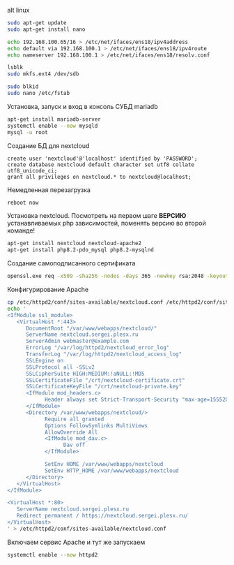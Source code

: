 ﻿alt linux

```bash
sudo apt-get update
sudo apt-get install nano
```

```bash
echo 192.168.100.65/16 > /etc/net/ifaces/ens18/ipv4address
echo default via 192.168.100.1 > /etc/net/ifaces/ens18/ipv4route
echo nameserver 192.168.100.1 > /etc/net/ifaces/ens18/resolv.conf
```

```bash
lsblk
sudo mkfs.ext4 /dev/sdb
```

```bash
sudo blkid
sudo nano /etc/fstab
```

Установка, запуск и вход в консоль СУБД mariadb
```bash
apt-get install mariadb-server
systemctl enable --now mysqld
mysql -u root
```

Создание БД для nextcloud
```mysql
create user 'nextcloud'@'localhost' identified by 'PASSWORD';
create database nextcloud default character set utf8 collate utf8_unicode_ci;
grant all privileges on nextcloud.* to nextcloud@localhost;
```

Немедленная перезагрузка
```bash
reboot now
```

Установка nextcloud. Посмотреть на первом шаге **ВЕРСИЮ** устанавливаемых php зависимостей, поменять версию во второй команде!
```bash
apt-get install nextcloud nextcloud-apache2
apt-get install php8.2-pdo_mysql php8.2-mysqlnd
```

Создание самоподписанного сертификата
```bash
openssl.exe req -x509 -sha256 -nodes -days 365 -newkey rsa:2048 -keyout /crt/nextcloud-private.key -out /crt/nextcloud-certificate.crt
```

Конфигурирование Apache
```bash
cp /etc/httpd2/conf/sites-available/nextcloud.conf /etc/httpd2/conf/sites-available/nextcloud.conf.backup
echo '
<IfModule ssl_module>
   <VirtualHost *:443>
      DocumentRoot "/var/www/webapps/nextcloud/"
      ServerName nextcloud.sergei.plesx.ru
      ServerAdmin webmaster@example.com
      ErrorLog "/var/log/httpd2/nextcloud_error_log"
      TransferLog "/var/log/httpd2/nextcloud_access_log"
      SSLEngine on
      SSLProtocol all -SSLv2
      SSLCipherSuite HIGH:MEDIUM:!aNULL:!MD5
      SSLCertificateFile "/crt/nextcloud-certificate.crt"
      SSLCertificateKeyFile "/crt/nextcloud-private.key"
      <IfModule mod_headers.c>
            Header always set Strict-Transport-Security "max-age=15552000; includeSubDomains; preload"
      </IfModule>
      <Directory /var/www/webapps/nextcloud/>
            Require all granted
            Options FollowSymlinks MultiViews
            AllowOverride All
            <IfModule mod_dav.c>
                  Dav off
            </IfModule>

            SetEnv HOME /var/www/webapps/nextcloud
            SetEnv HTTP_HOME /var/www/webapps/nextcloud
      </Directory>
   </VirtualHost>
</IfModule>

<VirtualHost *:80>
   ServerName nextcloud.sergei.plesx.ru
   Redirect permanent / https://nextcloud.sergei.plesx.ru/
</VirtualHost>
' > /etc/httpd2/conf/sites-available/nextcloud.conf
```

Включаем сервис Apache и тут же запускаем
```bash
systemctl enable --now httpd2
```